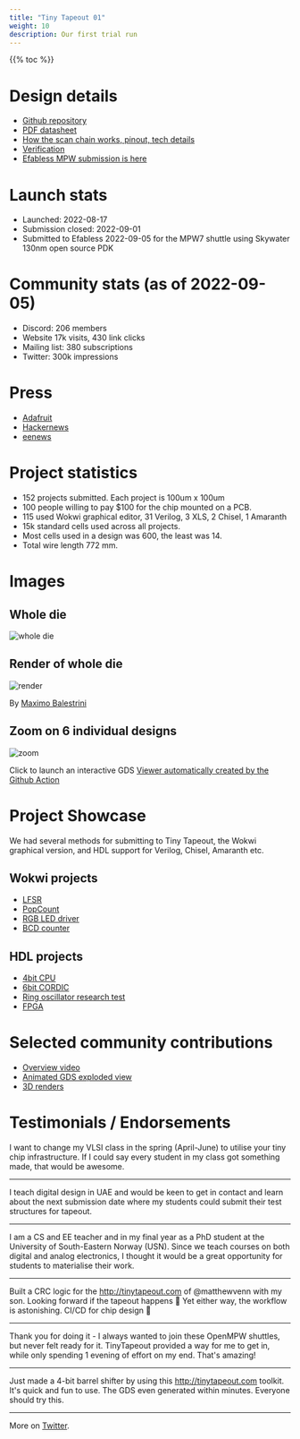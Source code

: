 ```yaml
---
title: "Tiny Tapeout 01"
weight: 10
description: Our first trial run
---
```


{{% toc %}}

# Design details

* [Github repository](https://github.com/tinytapeout/tinytapeout-mpw7)
* [PDF datasheet](/tt01.pdf)
* [How the scan chain works, pinout, tech details](https://github.com/tinytapeout/tinytapeout-mpw7/blob/mpw7/INFO.md)
* [Verification](https://github.com/tinytapeout/tinytapeout-mpw7/blob/mpw7/verification.md)
* [Efabless MPW submission is here](https://platform.efabless.com/projects/1229)

# Launch stats

* Launched: 2022-08-17
* Submission closed: 2022-09-01
* Submitted to Efabless 2022-09-05 for the MPW7 shuttle using Skywater 130nm open source PDK

# Community stats (as of 2022-09-05)

* Discord: 206 members
* Website 17k visits, 430 link clicks
* Mailing list: 380 subscriptions
* Twitter: 300k impressions

# Press

* [Adafruit](https://blog.adafruit.com/2022/08/31/tinytapeout-making-it-easier-to-get-a-chip-design-manufactured-tinytapeout-matthewvenn/)
* [Hackernews](https://news.ycombinator.com/item?id=32617620)
* [eenews](https://www.eenewseurope.com/en/tinytapeout-boost-for-open-source-silicon-chip-design/)

# Project statistics

* 152 projects submitted. Each project is 100um x 100um
* 100 people willing to pay $100 for the chip mounted on a PCB.
* 115 used Wokwi graphical editor, 31 Verilog, 3 XLS, 2 Chisel, 1 Amaranth
* 15k standard cells used across all projects.
* Most cells used in a design was 600, the least was 14.
* Total wire length 772 mm.

# Images

## Whole die

![whole die](/images/whole_die.png)

## Render of whole die

![render](/images/render.png)

By [Maximo Balestrini](https://twitter.com/maxiborga)

## Zoom on 6 individual designs

![zoom](/images/zoom.png)

Click to launch an interactive GDS [Viewer automatically created by the Github Action](https://proppy.github.io/tinytapeout-xls-test/) 

# Project Showcase

We had several methods for submitting to Tiny Tapeout, the Wokwi graphical version, and HDL support for Verilog, Chisel, Amaranth etc.

## Wokwi projects

* [LFSR](https://wokwi.com/projects/341344337258349139)
* [PopCount](https://wokwi.com/projects/340285391309374034)
* [RGB LED driver](https://wokwi.com/projects/341188777753969234)
* [BCD counter](https://wokwi.com/projects/341296149788885588)

## HDL projects

* [4bit CPU](https://github.com/tommythorn/tinytapeout-4-bit-cpu)
* [6bit CORDIC](https://github.com/sfmth/tinytapeout-tinycordic)
* [Ring oscillator research test](https://github.com/BarsMonster/MicroASICV)
* [FPGA](https://github.com/gatecat/tinytapeout-fpga-test)

# Selected community contributions

* [Overview video](https://twitter.com/bovensiepen/status/1563600293472141313) 
* [Animated GDS exploded view](https://twitter.com/ChrisPVille/status/1565566061814185984)
* [3D renders](https://twitter.com/maxiborga/status/1565081697057660928)

# Testimonials / Endorsements

I want to change my VLSI class in the spring (April-June) to utilise your tiny chip infrastructure. If I could say every student in my class got something made, that would be awesome.

---
I teach digital design in UAE and would be keen to get in contact and learn about the next submission date where my students could submit their test structures for tapeout.

---
I am a CS and EE teacher and in my final year as a PhD student at the University of South-Eastern Norway (USN). Since we teach courses on both digital and analog electronics, I thought it would be a great opportunity for students to materialise their work.

---
Built a CRC logic for the http://tinytapeout.com of @matthewvenn with my son. Looking forward if the tapeout happens 🥰 Yet either way, the workflow is astonishing. CI/CD for chip design 🤯

---
Thank you for doing it - I always wanted to join these OpenMPW shuttles, but never felt ready for it. TinyTapeout provided a way for me to get in, while only spending 1 evening of effort on my end. That's amazing! 

---
Just made a 4-bit barrel shifter by using this http://tinytapeout.com toolkit. It's quick and fun to use. The GDS even generated within minutes. Everyone should try this.

---
More on [Twitter](https://twitter.com/search?q=tinytapeout).
